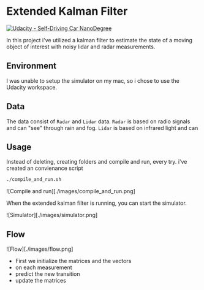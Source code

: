 # Extended Kalman Filter
[![Udacity - Self-Driving Car NanoDegree](https://s3.amazonaws.com/udacity-sdc/github/shield-carnd.svg)](http://www.udacity.com/drive)

In this project i've utilized a kalman filter to estimate the state of a moving object of interest with noisy lidar and radar measurements. 

## Environment
I was unable to setup the simulator on my mac, so i chose to use the Udacity workspace.

## Data
The data consist of `Radar` and `Lidar` data. `Radar` is based on radio signals and can "see" through rain and fog. `Lidar` is based on infrared light and can 

## Usage
Instead of deleting, creating folders and compile and run, every try. i've created an convienance script
```bash
./compile_and_run.sh

```

![Compile and run][./images/compile_and_run.png]

When the extended kalman filter is running, you can start the simulator. 

![Simulator][./images/simulator.png]

## Flow

![Flow][./images/flow.png]

- First we initialize the matrices and the vectors
- on each measurement
-  predict the new transition
-  update the matrices